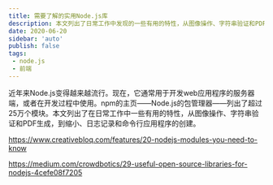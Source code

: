 ```yaml
---
title: 需要了解的实用Node.js库
description: 本文列出了日常工作中发现的一些有用的特性，从图像操作、字符串验证和PDF生成，到缩小、日志记录和命令行应用程序的创建。
date: 2020-06-20
sidebar: 'auto'
publish: false
tags:
 - node.js
 - 前端
---
```


近年来Node.js变得越来越流行。现在，它通常用于开发web应用程序的服务器端，或者在开发过程中使用。npm的主页——Node.js的包管理器——列出了超过25万个模块。本文列出了在日常工作中一些有用的特性，从图像操作、字符串验证和PDF生成，到缩小、日志记录和命令行应用程序的创建。

https://www.creativebloq.com/features/20-nodejs-modules-you-need-to-know

https://medium.com/crowdbotics/29-useful-open-source-libraries-for-nodejs-4cefe08f7205